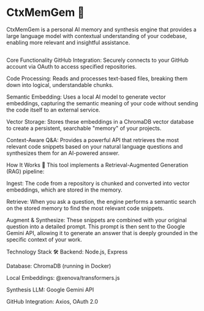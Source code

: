 # CtxMemGem 🧠
CtxMemGem is a personal AI memory and synthesis engine that provides a large language model with contextual understanding of your codebase, enabling more relevant and insightful assistance.

## 
Core Functionality
GitHub Integration: Securely connects to your GitHub account via OAuth to access specified repositories.

Code Processing: Reads and processes text-based files, breaking them down into logical, understandable chunks.

Semantic Embedding: Uses a local AI model to generate vector embeddings, capturing the semantic meaning of your code without sending the code itself to an external service.

Vector Storage: Stores these embeddings in a ChromaDB vector database to create a persistent, searchable "memory" of your projects.

Context-Aware Q&A: Provides a powerful API that retrieves the most relevant code snippets based on your natural language questions and synthesizes them for an AI-powered answer.

How It Works 🚀
This tool implements a Retrieval-Augmented Generation (RAG) pipeline:

Ingest: The code from a repository is chunked and converted into vector embeddings, which are stored in the memory.

Retrieve: When you ask a question, the engine performs a semantic search on the stored memory to find the most relevant code snippets.

Augment & Synthesize: These snippets are combined with your original question into a detailed prompt. This prompt is then sent to the Google Gemini API, allowing it to generate an answer that is deeply grounded in the specific context of your work.

Technology Stack 🛠️
Backend: Node.js, Express

Database: ChromaDB (running in Docker)

Local Embeddings: @xenova/transformers.js

Synthesis LLM: Google Gemini API

GitHub Integration: Axios, OAuth 2.0
